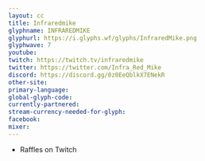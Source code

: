```yaml
---
layout: cc
title: Infraredmike
glyphname: INFRAREDMIKE
glyphurl: https://i.glyphs.wf/glyphs/InfraredMike.png
glyphwave: 7
youtube: 
twitch: https://twitch.tv/infraredmike
twitter: https://twitter.com/Infra_Red_Mike
discord: https://discord.gg/0z0EeQblkX7ENekR
other-site: 
primary-language: 
global-glyph-code: 
currently-partnered: 
stream-currency-needed-for-glyph: 
facebook: 
mixer: 
---
```

* Raffles on Twitch
